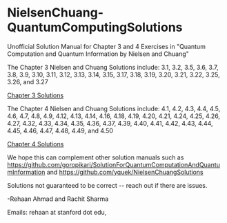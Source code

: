 # NielsenChuang-QuantumComputingSolutions
Unofficial Solution Manual for Chapter 3 and 4 Exercises in "Quantum Computation and Quantum Information by Nielsen and Chuang"

The Chapter 3 Nielsen and Chuang Solutions include: 3.1, 3.2, 3.5, 3.6, 3.7, 3.8, 3.9, 3.10, 3.11, 3.12, 3.13, 3.14, 3.15, 3.17, 3.18, 3.19, 3.20, 3.21, 3.22, 3.25, 3.26, and 3.27

<a href = "https://github.com/rehaanahmad2013/NielsenChuang-QuantumComputingSolutions/blob/master/Chapter3.pdf">Chapter 3 Solutions</a>

The Chapter 4 Nielsen and Chuang Solutions include: 4.1, 4.2, 4.3, 4.4, 4.5, 4.6, 4.7, 4.8, 4.9, 4.12, 4.13, 4.14, 4.16, 4.18, 4.19, 4.20, 4.21, 4.24, 4.25, 4.26, 4.27, 4.32, 4.33, 4.34, 4.35, 4.36, 4.37, 4.39, 4.40, 4.41, 4.42, 4.43, 4.44, 4.45, 4.46, 4.47, 4.48, 4.49, and 4.50

<a href = "https://github.com/rehaanahmad2013/NielsenChuang-QuantumComputingSolutions/blob/master/Chapter4.pdf">Chapter 4 Solutions</a>

We hope this can complement other solution manuals such as  https://github.com/goropikari/SolutionForQuantumComputationAndQuantumInformation and https://github.com/yquek/NielsenChuangSolutions

Solutions not guaranteed to be correct -- reach out if there are issues.

-Rehaan Ahmad and Rachit Sharma

Emails: rehaan at stanford dot edu, 
